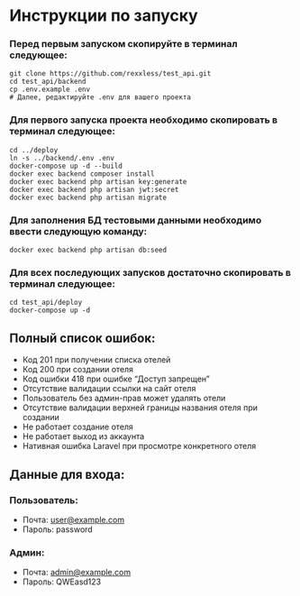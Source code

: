 # Инструкции по запуску
<h3>Перед первым запуском скопируйте в терминал следующее:</h3>

```shell
git clone https://github.com/rexxless/test_api.git
cd test_api/backend
cp .env.example .env
# Далее, редактируйте .env для вашего проекта
```

<h3>Для первого запуска проекта необходимо скопировать в терминал следующее:</h3>

```shell
cd ../deploy
ln -s ../backend/.env .env
docker-compose up -d --build
docker exec backend composer install
docker exec backend php artisan key:generate
docker exec backend php artisan jwt:secret
docker exec backend php artisan migrate
```


<h3> Для заполнения БД тестовыми данными необходимо ввести следующую команду: </h3>

```shell
docker exec backend php artisan db:seed
```

<h3> Для всех последующих запусков достаточно скопировать в терминал следующее: </h3>

```shell
cd test_api/deploy
docker-compose up -d
```

<h2>Полный список ошибок:</h2>
<ul>
<li>Код 201 при получении списка отелей</li>
<li>Код 200 при создании отеля</li>
<li>Код ошибки 418 при ошибке “Доступ запрещен”</li>
<li>Отсутствие валидации ссылки на сайт отеля</li>
<li>Пользователь без админ-прав может удалять отели</li>
<li>Отсутствие валидации верхней границы названия отеля при создании</li>
<li>Не работает создание отеля
<li>Не работает выход из аккаунта</li>
<li>Нативная ошибка Laravel при просмотре конкретного отеля</li>
</ul> 

<h2>Данные для входа:<br> </h2>

<h3>Пользователь: </h3>

* Почта: user@example.com
* Пароль: password

<h3> Админ:</h3>

* Почта: admin@example.com
* Пароль: QWEasd123







